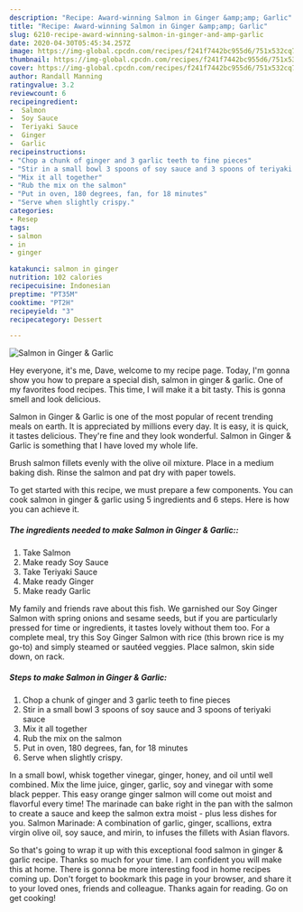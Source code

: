 ```yaml
---
description: "Recipe: Award-winning Salmon in Ginger &amp;amp; Garlic"
title: "Recipe: Award-winning Salmon in Ginger &amp;amp; Garlic"
slug: 6210-recipe-award-winning-salmon-in-ginger-and-amp-garlic
date: 2020-04-30T05:45:34.257Z
image: https://img-global.cpcdn.com/recipes/f241f7442bc955d6/751x532cq70/salmon-in-ginger-garlic-recipe-main-photo.jpg
thumbnail: https://img-global.cpcdn.com/recipes/f241f7442bc955d6/751x532cq70/salmon-in-ginger-garlic-recipe-main-photo.jpg
cover: https://img-global.cpcdn.com/recipes/f241f7442bc955d6/751x532cq70/salmon-in-ginger-garlic-recipe-main-photo.jpg
author: Randall Manning
ratingvalue: 3.2
reviewcount: 6
recipeingredient:
-  Salmon
-  Soy Sauce
-  Teriyaki Sauce
-  Ginger
-  Garlic
recipeinstructions:
- "Chop a chunk of ginger and 3 garlic teeth to fine pieces"
- "Stir in a small bowl 3 spoons of soy sauce and 3 spoons of teriyaki sauce"
- "Mix it all together"
- "Rub the mix on the salmon"
- "Put in oven, 180 degrees, fan, for 18 minutes"
- "Serve when slightly crispy."
categories:
- Resep
tags:
- salmon
- in
- ginger

katakunci: salmon in ginger
nutrition: 102 calories
recipecuisine: Indonesian
preptime: "PT35M"
cooktime: "PT2H"
recipeyield: "3"
recipecategory: Dessert

---
```



![Salmon in Ginger &amp; Garlic](https://img-global.cpcdn.com/recipes/f241f7442bc955d6/751x532cq70/salmon-in-ginger-garlic-recipe-main-photo.jpg)

Hey everyone, it's me, Dave, welcome to my recipe page. Today, I'm gonna show you how to prepare a special dish, salmon in ginger &amp; garlic. One of my favorites food recipes. This time, I will make it a bit tasty. This is gonna smell and look delicious.

Salmon in Ginger &amp; Garlic is one of the most popular of recent trending meals on earth. It is appreciated by millions every day. It is easy, it is quick, it tastes delicious. They're fine and they look wonderful. Salmon in Ginger &amp; Garlic is something that I have loved my whole life.

Brush salmon fillets evenly with the olive oil mixture. Place in a medium baking dish. Rinse the salmon and pat dry with paper towels.


To get started with this recipe, we must prepare a few components. You can cook salmon in ginger &amp; garlic using 5 ingredients and 6 steps. Here is how you can achieve it.

##### The ingredients needed to make Salmon in Ginger &amp; Garlic::

1. Take  Salmon
1. Make ready  Soy Sauce
1. Take  Teriyaki Sauce
1. Make ready  Ginger
1. Make ready  Garlic


My family and friends rave about this fish. We garnished our Soy Ginger Salmon with spring onions and sesame seeds, but if you are particularly pressed for time or ingredients, it tastes lovely without them too. For a complete meal, try this Soy Ginger Salmon with rice (this brown rice is my go-to) and simply steamed or sautéed veggies. Place salmon, skin side down, on rack. 

##### Steps to make Salmon in Ginger &amp; Garlic:

1. Chop a chunk of ginger and 3 garlic teeth to fine pieces
1. Stir in a small bowl 3 spoons of soy sauce and 3 spoons of teriyaki sauce
1. Mix it all together
1. Rub the mix on the salmon
1. Put in oven, 180 degrees, fan, for 18 minutes
1. Serve when slightly crispy.


In a small bowl, whisk together vinegar, ginger, honey, and oil until well combined. Mix the lime juice, ginger, garlic, soy and vinegar with some black pepper. This easy orange ginger salmon will come out moist and flavorful every time! The marinade can bake right in the pan with the salmon to create a sauce and keep the salmon extra moist - plus less dishes for you. Salmon Marinade: A combination of garlic, ginger, scallions, extra virgin olive oil, soy sauce, and mirin, to infuses the fillets with Asian flavors. 

So that's going to wrap it up with this exceptional food salmon in ginger &amp; garlic recipe. Thanks so much for your time. I am confident you will make this at home. There is gonna be more interesting food in home recipes coming up. Don't forget to bookmark this page in your browser, and share it to your loved ones, friends and colleague. Thanks again for reading. Go on get cooking!
